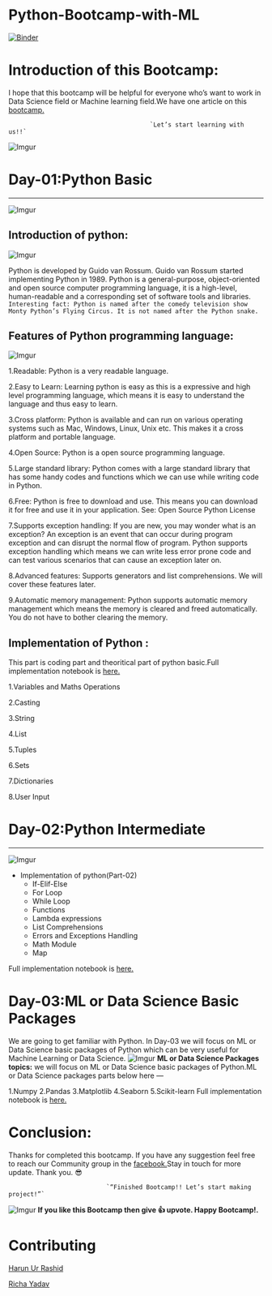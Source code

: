 # Python-Bootcamp-with-ML
[![Binder](https://mybinder.org/badge_logo.svg)](https://mybinder.org/v2/gh/harunshimanto/Python-Bootcamp-with-ML/master?urlpath=https%3A%2F%2Fgithub.com%2Fharunshimanto%2FPython-Bootcamp-with-ML)


# Introduction of this Bootcamp:
I hope that this bootcamp will be helpful for everyone who’s want to work in Data Science field or Machine learning field.We have one article on this [bootcamp.](https://hackernoon.com/python-bootcamp-for-ml-c321177b957e)


                                           `Let’s start learning with us!!`
                      
                      
![Imgur](https://i.imgur.com/eHJd47k.jpg)

# Day-01:Python Basic
-----------------------
![Imgur](https://i.imgur.com/kw7rTHr.jpg)
## Introduction of python:
![Imgur](https://i.imgur.com/hvakUZd.png)

Python is developed by Guido van Rossum. Guido van Rossum started implementing Python in 1989. Python is a general-purpose, object-oriented and open source computer programming language, it is a high-level, human-readable and a corresponding set of software tools and libraries.
```Interesting fact: Python is named after the comedy television show Monty Python’s Flying Circus. It is not named after the Python snake.```
## Features of Python programming language:
![Imgur](https://i.imgur.com/bCKG4mg.jpg)

1.Readable: Python is a very readable language.

2.Easy to Learn: Learning python is easy as this is a expressive and high level programming language, which means it is easy to understand the language and thus easy to learn.

3.Cross platform: Python is available and can run on various operating systems such as Mac, Windows, Linux, Unix etc. This makes it a cross platform and portable language.

4.Open Source: Python is a open source programming language.

5.Large standard library: Python comes with a large standard library that has some handy codes and functions which we can use while writing code in Python.

6.Free: Python is free to download and use. This means you can download it for free and use it in your application. See: Open Source Python License

7.Supports exception handling: If you are new, you may wonder what is an exception? An exception is an event that can occur during program exception and can disrupt the normal flow of program. Python supports exception handling which means we can write less error prone code and can test various scenarios that can cause an exception later on.

8.Advanced features: Supports generators and list comprehensions. We will cover these features later.

9.Automatic memory management: Python supports automatic memory management which means the memory is cleared and freed automatically. You do not have to bother clearing the memory.

## Implementation of Python :
This part is coding part and theoritical part of python basic.Full implementation notebook is [here.]( https://goo.gl/NErwwb)

1.Variables and Maths Operations

2.Casting

3.String

4.List

5.Tuples

6.Sets

7.Dictionaries

8.User Input


# Day-02:Python Intermediate
------------------------------
![Imgur](https://i.imgur.com/HUxM3Bp.jpg)
* Implementation of python(Part-02) 
  * If-Elif-Else
  * For Loop
  * While Loop
  * Functions
  * Lambda expressions
  * List Comprehensions
  * Errors and Exceptions Handling
  * Math Module
  * Map
  
Full implementation notebook is [here.](https://goo.gl/hTVWak)

# Day-03:ML or Data Science Basic Packages
We are going to get familiar with Python. In Day-03 we will focus on ML or Data Science basic packages of Python which can be very useful for Machine Learning or Data Science.
![Imgur](https://i.imgur.com/oNi7u0g.jpg)
**ML or Data Science Packages topics:**
we will focus on ML or Data Science basic packages of Python.ML or Data Science packages parts below here —

1.Numpy
2.Pandas
3.Matplotlib
4.Seaborn
5.Scikit-learn
Full implementation notebook is [here.](https://goo.gl/jcmyGW)

# Conclusion:
Thanks for completed this bootcamp. If you have any suggestion feel free to reach our Community group in the [facebook.](https://www.facebook.com/groups/MachinelearningAI/)Stay in touch for more update. Thank you. 😎

                               `“Finished Bootcamp!! Let’s start making project!”`
                               
![Imgur](https://i.imgur.com/BQIwpTm.jpg)
**If you like this Bootcamp then give 👍 upvote. Happy Bootcamp!.**

# Contributing 
[Harun Ur Rashid](https://www.linkedin.com/in/harunurrashid97/)

[Richa Yadav](https://www.linkedin.com/in/richa-yadav7/)
